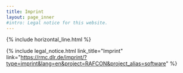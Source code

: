 ```yaml
---
title: Imprint
layout: page_inner
#intro: Legal notice for this website.
---
```


{% include horizontal_line.html %}

{% include legal_notice.html link_title="Imprint" link="https://rmc.dlr.de/imprint/?type=imprint&lang=en&project=RAFCON&project_alias=software" %}